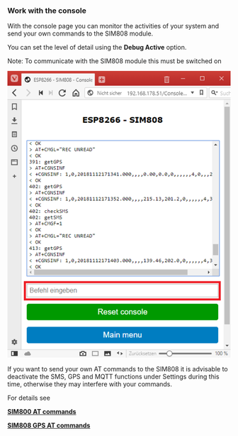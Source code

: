 
### Work with the console

With the console page you can monitor the activities of your system and send your 
own commands to the SIM808 module.

You can set the level of detail using the **Debug Active** option.

Note: To communicate with the SIM808 module this must be switched on

   ![Figure 1](../images/Console.png "Figure 1")

If you want to send your own AT commands to the SIM808 it is advisable to deactivate the 
SMS, GPS and MQTT functions under Settings during this time, otherwise they may interfere 
with your commands.

For details see

[**SIM800 AT commands**](https://www.elecrow.com/download/SIM800%20Series_AT%20Command%20Manual_V1.09.pdf)

[**SIM808 GPS AT commands**](https://cdn-shop.adafruit.com/datasheets/SIM808_GPS_Application_Note_V1.00.pdf)